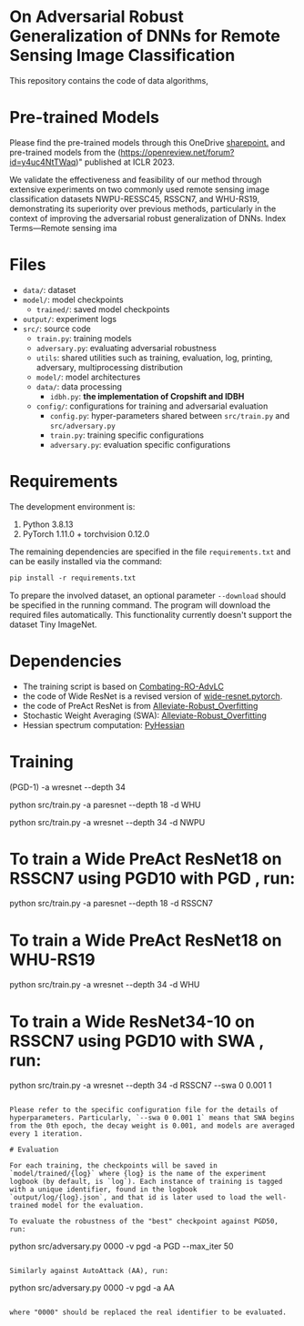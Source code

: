# On Adversarial Robust Generalization of DNNs for Remote Sensing Image Classification

This repository contains the code of data algorithms,

# Pre-trained Models

Please find the pre-trained models through this OneDrive [sharepoint.](https://emckclac-my.sharepoint.com/:f:/g/personal/k19010102_kcl_ac_uk/EnVH6skz4q1FoamAcrPRkdgBpNEDkpL9cSIgttJDjKs1AQ)
 and pre-trained models from the (https://openreview.net/forum?id=y4uc4NtTWaq)" published at ICLR 2023.

We validate the effectiveness and feasibility of our method through extensive experiments on two commonly used remote sensing image classification datasets NWPU-RESSC45, RSSCN7,
and WHU-RS19, demonstrating its superiority over previous methods, particularly in the context of improving the adversarial robust generalization of DNNs. Index Terms—Remote sensing ima

# Files

* `data/`: dataset
* `model/`: model checkpoints
  * `trained/`: saved model checkpoints
* `output/`: experiment logs
* `src/`: source code
  * `train.py`: training models
  * `adversary.py`: evaluating adversarial robustness
  * `utils`: shared utilities such as training, evaluation, log, printing, adversary, multiprocessing distribution
  * `model/`: model architectures
  * `data/`: data processing
    * `idbh.py`: **the implementation of Cropshift and IDBH**
  * `config/`: configurations for training and adversarial evaluation
    * `config.py`: hyper-parameters shared between `src/train.py` and `src/adversary.py`
    * `train.py`: training specific configurations
    * `adversary.py`: evaluation specific configurations

# Requirements

The development environment is:

1. Python 3.8.13
2. PyTorch 1.11.0 + torchvision 0.12.0

The remaining dependencies are specified in the file `requirements.txt` and can be easily installed via the command:

```p
pip install -r requirements.txt
```

To prepare the involved dataset, an optional parameter `--download` should be specified in the running command. The program will download the required files automatically. This functionality currently doesn't support the dataset Tiny ImageNet.

# Dependencies

* The training script is based on [Combating-RO-AdvLC](https://github.com/TreeLLi/Combating-RO-AdvLC)
* the code of Wide ResNet is a revised version of [wide-resnet.pytorch](https://github.com/meliketoy/wide-resnet.pytorch).
* the code of PreAct ResNet is from [Alleviate-Robust_Overfitting](https://github.com/VITA-Group/Alleviate-Robust-Overfitting)
* Stochastic Weight Averaging (SWA): [Alleviate-Robust_Overfitting](https://github.com/VITA-Group/Alleviate-Robust-Overfitting)
* Hessian spectrum computation: [PyHessian](https://github.com/amirgholami/PyHessian)

# Training
(PGD-1)  -a wresnet --depth 34 

python src/train.py -a paresnet --depth 18 -d WHU

python src/train.py -a wresnet --depth 34 -d NWPU


# To train a Wide  PreAct ResNet18 on  RSSCN7 using PGD10 with PGD , run:
python src/train.py -a paresnet --depth 18 -d RSSCN7

# To train a Wide  PreAct ResNet18 on  WHU-RS19
python src/train.py -a wresnet --depth 34 -d WHU

# To train a Wide ResNet34-10 on  RSSCN7 using PGD10 with SWA , run:


python src/train.py -a wresnet --depth 34 -d RSSCN7 --swa 0 0.001 1


```

Please refer to the specific configuration file for the details of hyperparameters. Particularly, `--swa 0 0.001 1` means that SWA begins from the 0th epoch, the decay weight is 0.001, and models are averaged every 1 iteration.

# Evaluation

For each training, the checkpoints will be saved in `model/trained/{log}` where {log} is the name of the experiment logbook (by default, is `log`). Each instance of training is tagged with a unique identifier, found in the logbook `output/log/{log}.json`, and that id is later used to load the well-trained model for the evaluation.

To evaluate the robustness of the "best" checkpoint against PGD50, run:

```
python src/adversary.py 0000 -v pgd -a PGD --max_iter 50
```

Similarly against AutoAttack (AA), run:

```
python src/adversary.py 0000 -v pgd -a AA
```

where "0000" should be replaced the real identifier to be evaluated.
